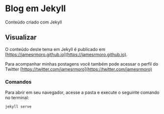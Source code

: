 # Blog em Jekyll

Conteúdo criado com Jekyll


## Visualizar

O conteúdo deste tema em Jekyll é publicado em [https://jamesrmoro.github.io](https://jamesrmoro.github.io). 

Para acompanhar minhas postagens você também pode acessar o perfil do Twitter [https://twitter.com/jamesrmoro](https://twitter.com/jamesrmoro)

### Comandos

Para abrir em seu navegador, acesse a pasta e execute o seguinte comando no terminal:

```
jekyll serve
```
